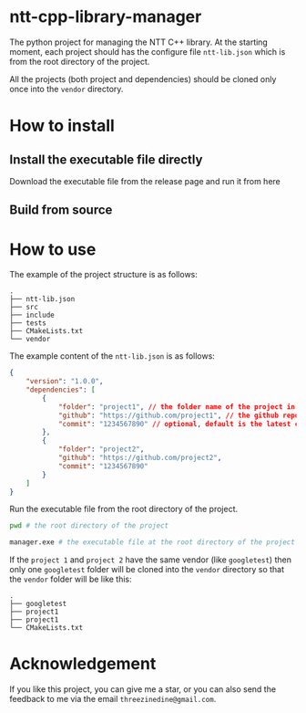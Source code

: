 # ntt-cpp-library-manager

The python project for managing the NTT C++ library. At the starting moment, each project should has the configure
file `ntt-lib.json` which is from the root directory of the project.

All the projects (both project and dependencies) should be cloned only once into the `vendor` directory.

# How to install

## Install the executable file directly

Download the executable file from the release page and run it from here

## Build from source

# How to use
The example of the project structure is as follows:

```
.
├── ntt-lib.json
├── src
├── include
├── tests
├── CMakeLists.txt
└── vendor
```

The example content of the `ntt-lib.json` is as follows:

```json
{
    "version": "1.0.0",
    "dependencies": [
        {
            "folder": "project1", // the folder name of the project in the `vendor` directory
            "github": "https://github.com/project1", // the github repository url
            "commit": "1234567890" // optional, default is the latest commit
        },
        {
            "folder": "project2",
            "github": "https://github.com/project2",
            "commit": "1234567890"
        }
    ]
}
```

Run the executable file from the root directory of the project. 
```bash
pwd # the root directory of the project

manager.exe # the executable file at the root directory of the project
```

If the `project 1` and `project 2` have the same vendor (like `googletest`) then only one `googletest` folder will be cloned into the `vendor` directory so that the `vendor` folder will be like this:

```
.
├── googletest
├── project1
├── project1
└── CMakeLists.txt
```

# Acknowledgement
If you like this project, you can give me a star, or you can also send the feedback to me via the email `threezinedine@gmail.com`.